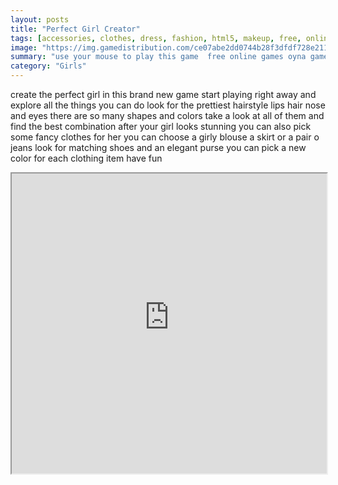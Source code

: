 ```yaml
---
layout: posts
title: "Perfect Girl Creator"
tags: [accessories, clothes, dress, fashion, html5, makeup, free, online, games, oyna, game, free, games, play, play, games]
image: "https://img.gamedistribution.com/ce07abe2dd0744b28f3dfdf728e211de.jpg"
summary: "use your mouse to play this game  free online games oyna game free games play play games"
category: "Girls"
---
```


create the perfect girl in this brand new game start playing right away and explore all the things you can do look for the prettiest hairstyle lips hair nose and eyes there are so many shapes and colors take a look at all of them and find the best combination after your girl looks stunning you can also pick some fancy clothes for her you can choose a girly blouse a skirt or a pair o jeans look for matching shoes and an elegant purse you can pick a new color for each clothing item have fun

<iframe width="100%" height="480px;" src="https://html5.gamedistribution.com/ce07abe2dd0744b28f3dfdf728e211de/"></iframe>